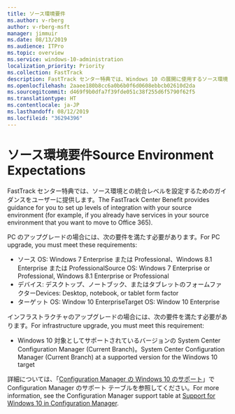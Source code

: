 ```yaml
---
title: ソース環境要件
ms.author: v-rberg
author: v-rberg-msft
manager: jimmuir
ms.date: 08/13/2019
ms.audience: ITPro
ms.topic: overview
ms.service: windows-10-administration
localization_priority: Priority
ms.collection: FastTrack
description: FastTrack センター特典では、Windows 10 の展開に使用するソース環境との統合レベルを設定するためのガイダンスをユーザーに提供します。
ms.openlocfilehash: 2aaee180b8cc6a0b6b0f6d0608ebbcb02610d2da
ms.sourcegitcommit: d469f9b0dfa7f39fde051c38f255d6f5790f62f5
ms.translationtype: HT
ms.contentlocale: ja-JP
ms.lasthandoff: 08/12/2019
ms.locfileid: "36294396"
---
```

# <a name="source-environment-expectations"></a><span data-ttu-id="342ed-103">ソース環境要件</span><span class="sxs-lookup"><span data-stu-id="342ed-103">Source Environment Expectations</span></span>

<span data-ttu-id="342ed-104">FastTrack センター特典では、ソース環境との統合レベルを設定するためのガイダンスをユーザーに提供します。</span><span class="sxs-lookup"><span data-stu-id="342ed-104">The FastTrack Center Benefit provides guidance for you to set up levels of integration with your source environment (for example, if you already have services in your source environment that you want to move to Office 365).</span></span>
  
<span data-ttu-id="342ed-105">PC のアップグレードの場合には、次の要件を満たす必要があります。</span><span class="sxs-lookup"><span data-stu-id="342ed-105">For PC upgrade, you must meet these requirements:</span></span>

- <span data-ttu-id="342ed-106">ソース OS: Windows 7 Enterprise または Professional、Windows 8.1 Enterprise または Professional</span><span class="sxs-lookup"><span data-stu-id="342ed-106">Source OS: Windows 7 Enterprise or Professional, Windows 8.1 Enterprise or Professional</span></span>
- <span data-ttu-id="342ed-107">デバイス: デスクトップ、ノートブック、またはタブレットのフォームファクター</span><span class="sxs-lookup"><span data-stu-id="342ed-107">Devices: Desktop, notebook, or tablet form factor</span></span>
- <span data-ttu-id="342ed-108">ターゲット OS: Window 10 Enterprise</span><span class="sxs-lookup"><span data-stu-id="342ed-108">Target OS: Window 10 Enterprise</span></span>

<span data-ttu-id="342ed-109">インフラストラクチャのアップグレードの場合には、次の要件を満たす必要があります。</span><span class="sxs-lookup"><span data-stu-id="342ed-109">For infrastructure upgrade, you must meet this requirement:</span></span>   

- <span data-ttu-id="342ed-110">Windows 10 対象としてサポートされているバージョンの System Center Configuration Manager (Current Branch)。</span><span class="sxs-lookup"><span data-stu-id="342ed-110">System Center Configuration Manager (Current Branch) at a supported version for the Windows 10 target</span></span>

<span data-ttu-id="342ed-111">詳細については、「[Configuration Manager の Windows 10 のサポート](https://docs.microsoft.com/sccm/core/plan-design/configs/support-for-windows-10)」で Configuration Manager のサポート テーブルを参照してください。</span><span class="sxs-lookup"><span data-stu-id="342ed-111">For more information, see the Configuration Manager support table at [Support for Windows 10 in Configuration Manager](https://docs.microsoft.com/sccm/core/plan-design/configs/support-for-windows-10).</span></span>
  

 